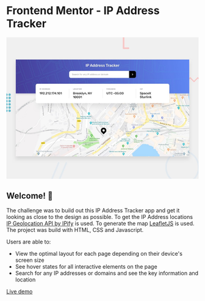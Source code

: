 # Frontend Mentor - IP Address Tracker

![Design preview for the IP Address Tracker coding challenge](./design/desktop-preview.jpg)

## Welcome! 👋

The challenge was to build out this IP Address Tracker app and get it looking as close to the design as possible. To get the IP Address locations [IP Geolocation API by IPify](https://geo.ipify.org/) is used. To generate the map [LeafletJS](https://leafletjs.com/) is used. The project was build with HTML, CSS and Javascript.

Users are able to:

- View the optimal layout for each page depending on their device's screen size
- See hover states for all interactive elements on the page
- Search for any IP addresses or domains and see the key information and location

[Live demo](https://gelizabeth.github.io/ip-address-tracker/)


